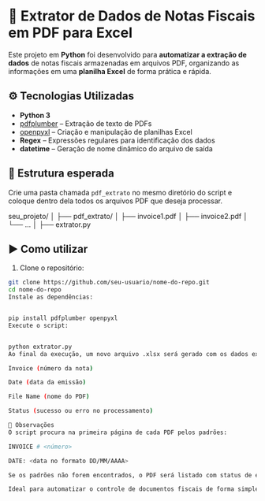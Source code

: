 # 🧾 Extrator de Dados de Notas Fiscais em PDF para Excel

Este projeto em **Python** foi desenvolvido para **automatizar a extração de dados** de notas fiscais armazenadas em arquivos PDF, organizando as informações em uma **planilha Excel** de forma prática e rápida.

## ⚙️ Tecnologias Utilizadas

- **Python 3**
- [pdfplumber](https://github.com/jsvine/pdfplumber) – Extração de texto de PDFs
- [openpyxl](https://openpyxl.readthedocs.io/) – Criação e manipulação de planilhas Excel
- **Regex** – Expressões regulares para identificação dos dados
- **datetime** – Geração de nome dinâmico do arquivo de saída

## 📁 Estrutura esperada

Crie uma pasta chamada `pdf_extrato` no mesmo diretório do script e coloque dentro dela todos os arquivos PDF que deseja processar.

seu_projeto/
│
├── pdf_extrato/
│ ├── invoice1.pdf
│ ├── invoice2.pdf
│ └── ...
│
├── extrator.py



## ▶️ Como utilizar

1. Clone o repositório:
```bash
git clone https://github.com/seu-usuario/nome-do-repo.git
cd nome-do-repo
Instale as dependências:


pip install pdfplumber openpyxl
Execute o script:


python extrator.py
Ao final da execução, um novo arquivo .xlsx será gerado com os dados extraídos, contendo as colunas:

Invoice (número da nota)

Date (data da emissão)

File Name (nome do PDF)

Status (sucesso ou erro no processamento)

📌 Observações
O script procura na primeira página de cada PDF pelos padrões:

INVOICE # <número>

DATE: <data no formato DD/MM/AAAA>

Se os padrões não forem encontrados, o PDF será listado com status de erro na planilha final.

Ideal para automatizar o controle de documentos fiscais de forma simples.
